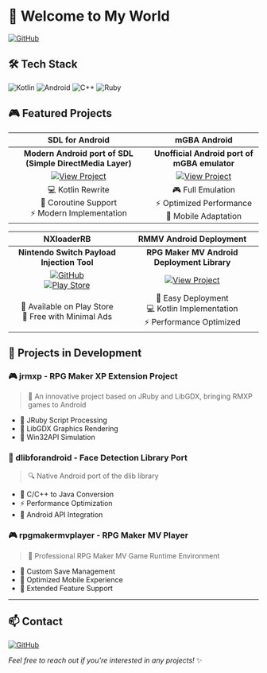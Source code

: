 # 🌟 Welcome to My World

[![GitHub](https://img.shields.io/github/followers/huhao1987?label=Follow&style=social)](https://github.com/huhao1987)

## 🛠 Tech Stack
![Kotlin](https://img.shields.io/badge/Kotlin-7F52FF?style=for-the-badge&logo=kotlin&logoColor=white)
![Android](https://img.shields.io/badge/Android-3DDC84?style=for-the-badge&logo=android&logoColor=white)
![C++](https://img.shields.io/badge/C++-00599C?style=for-the-badge&logo=cplusplus&logoColor=white)
![Ruby](https://img.shields.io/badge/Ruby-CC342D?style=for-the-badge&logo=ruby&logoColor=white)

## 🎮 Featured Projects

| SDL for Android | mGBA Android |
|:---:|:---:|
| **Modern Android port of SDL (Simple DirectMedia Layer)** | **Unofficial Android port of mGBA emulator** |
| [![View Project](https://img.shields.io/badge/View_Project-4CAF50?style=for-the-badge&logo=github&logoColor=white)](https://github.com/huhao1987/SDL) | [![View Project](https://img.shields.io/badge/View_Project-2196F3?style=for-the-badge&logo=github&logoColor=white)](https://github.com/huhao1987/mGBA_Android) |
| 💻 Kotlin Rewrite<br>🔄 Coroutine Support<br>⚡ Modern Implementation | 🎮 Full Emulation<br>⚡ Optimized Performance<br>📱 Mobile Adaptation |

| NXloaderRB | RMMV Android Deployment |
|:---:|:---:|
| **Nintendo Switch Payload Injection Tool** | **RPG Maker MV Android Deployment Library** |
| [![GitHub](https://img.shields.io/badge/GitHub-181717?style=for-the-badge&logo=github&logoColor=white)](https://github.com/huhao1987/NXloaderRB)<br>[![Play Store](https://img.shields.io/badge/Play_Store-414141?style=for-the-badge&logo=google-play&logoColor=white)](https://play.google.com/store/apps/details?id=hh.nxloaderrb) | [![View Project](https://img.shields.io/badge/View_Project-FF5722?style=for-the-badge&logo=github&logoColor=white)](https://github.com/huhao1987/RMMV-android-deployment) |
| 📱 Available on Play Store<br>💫 Free with Minimal Ads | 🚀 Easy Deployment<br>💻 Kotlin Implementation<br>⚡ Performance Optimized |

## 🔬 Projects in Development

### 🎮 jrmxp - RPG Maker XP Extension Project
> 🌟 An innovative project based on JRuby and LibGDX, bringing RMXP games to Android
- 💎 JRuby Script Processing
- 🎨 LibGDX Graphics Rendering
- 🔧 Win32API Simulation

### 👤 dlibforandroid - Face Detection Library Port
> 🔍 Native Android port of the dlib library
- 🔄 C/C++ to Java Conversion
- ⚡ Performance Optimization
- 📱 Android API Integration

### 🎮 rpgmakermvplayer - RPG Maker MV Player
> 🎯 Professional RPG Maker MV Game Runtime Environment
- 💾 Custom Save Management
- 📱 Optimized Mobile Experience
- 🔧 Extended Feature Support

---

## 📫 Contact

[![GitHub](https://img.shields.io/badge/GitHub-100000?style=for-the-badge&logo=github&logoColor=white)](https://github.com/huhao1987)

*Feel free to reach out if you're interested in any projects!* ✨
